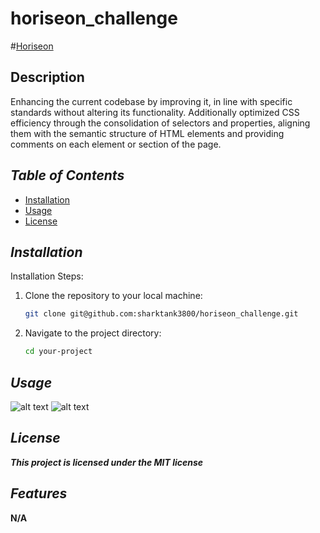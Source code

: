 # horiseon_challenge

#[Horiseon]()

## Description

Enhancing the current codebase by improving it, in line with specific standards without altering its functionality. 
Additionally optimized CSS efficiency through the consolidation of selectors and properties, aligning them with the semantic structure of HTML elements and providing comments on each element or section of the page.

## *Table of Contents*


- [Installation](#installation)
- [ Usage ]( #usage ) 
- [License](#license)

## *Installation*

Installation Steps:

1. Clone the repository to your local machine:
   ```bash
   git clone git@github.com:sharktank3800/horiseon_challenge.git

2. Navigate to the project directory:
   ```bash
   cd your-project


## *Usage*

![alt text](./assets/images/Screenshot%202023-09-02%20173256.png)
![alt text](./assets/images/Screenshot%202023-09-02%20173310.png)



## *License*

***This project is licensed under the MIT license***

## *Features*
**N/A**


